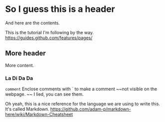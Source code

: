 # So I guess this is a header
And here are the contents.

This is the tutorial I'm following by the way.
https://guides.github.com/features/pages/

## More header
More content.

### La Di Da Da
`comment`
Enclose comments with \` to make a comment ~~not visible on the webpage. ~~
I lied, you can see them.

Oh yeah, this is a nice reference for the language we are using to write this. It's called Markdown.
https://github.com/adam-p/markdown-here/wiki/Markdown-Cheatsheet

